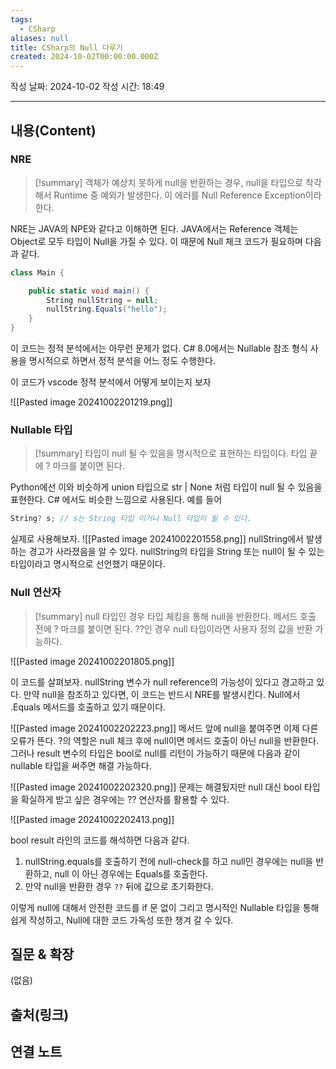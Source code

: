 ```yaml
---
tags:
  - CSharp
aliases: null
title: CSharp의 Null 다루기
created: 2024-10-02T00:00:00.000Z
---
```

작성 날짜: 2024-10-02
작성 시간: 18:49


----
## 내용(Content)

### NRE

>[!summary]
>객체가 예상치 못하게 null을 반환하는 경우, null을 타입으로 착각해서 Runtime 중 예외가 발생한다. 이 에러를 Null Reference Exception이라 한다.

NRE는 JAVA의 NPE와 같다고 이해하면 된다. JAVA에서는 Reference 객체는 Object로 모두 타입이 Null을 가질 수 있다. 이 때문에 Null 체크 코드가 필요하며 다음과 같다.


```csharp
class Main {

	public static void main() {
		String nullString = null;
		nullString.Equals("hello");
	}
}
```

이 코드는 정적 분석에서는 아무런 문제가 없다. C# 8.0에서는 Nullable 참조 형식 사용을 명시적으로 하면서 정적 분석을 어느 정도 수행한다.

이 코드가 vscode 정적 분석에서 어떻게 보이는지 보자

![[Pasted image 20241002201219.png]]

### Nullable 타입

>[!summary]
>타입이 null 될 수 있음을 명시적으로 표현하는 타입이다. 타입 끝에 ? 마크를 붙이면 된다. 
>

Python에선 이와 비슷하게 union 타입으로 str | None 처럼 타입이 null 될 수 있음을 표현한다. C# 에서도 비슷한 느낌으로 사용된다. 예를 들어

```csharp
String? s; // s는 String 타입 이거나 Null 타입이 될 수 있다.
```

실제로 사용해보자.
![[Pasted image 20241002201558.png]]
nullString에서 발생하는 경고가 사라졌음을 알 수 있다. nullString의 타입을 String 또는 null이 될 수 있는 타입이라고 명시적으로 선언했기 때문이다.

### Null 연산자

>[!summary]
>null 타입인 경우 타입 체킹을 통해 null을 반환한다. 메서드 호출 전에 ? 마크를 붙이면 된다. ??인 경우 null 타입이라면 사용자 정의 값을 반환 가능하다.

![[Pasted image 20241002201805.png]]

이 코드를 살펴보자. nullString 변수가 null reference의 가능성이 있다고 경고하고 있다. 만약 null을 참조하고 있다면, 이 코드는 반드시 NRE를 발생시킨다. Null에서 .Equals 메서드를 호출하고 있기 때문이다.

![[Pasted image 20241002202223.png]]
메서드 앞에 null을 붙여주면 이제 다른 오류가 뜬다. ?의 역할은 null 체크 후에 null이면 메서드 호출이 아닌 null을 반환한다. 그러나 result 변수의 타입은 bool로 null를 리턴이 가능하기 때문에 다음과 같이 nullable 타입을 써주면 해결 가능하다.

![[Pasted image 20241002202320.png]]
문제는 해결됬지만 null 대신 bool 타입을 확실하게 받고 싶은 경우에는 ?? 연산자를 활용할 수 있다.

![[Pasted image 20241002202413.png]]

bool result 라인의 코드를 해석하면 다음과 같다.
1. nullString.equals를 호출하기 전에 null-check를 하고 null인 경우에는 null을 반환하고, null 이 아닌 경우에는 Equals를 호출한다.
2. 만약 null을 반환한 경우 `??` 뒤에 값으로 초기화한다.

이렇게 null에 대해서 안전한 코드를 if 문 없이 그리고 명시적인 Nullable 타입을 통해 쉽게 작성하고, Null에 대한 코드 가독성 또한 챙겨 갈 수 있다.
## 질문 & 확장

(없음)

## 출처(링크)


## 연결 노트










